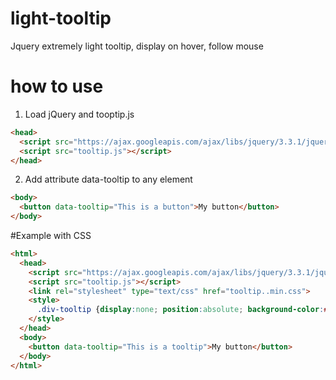 # light-tooltip
Jquery extremely light tooltip, display on hover, follow mouse

# how to use
1) Load jQuery and tooptip.js
```HTML
<head>
  <script src="https://ajax.googleapis.com/ajax/libs/jquery/3.3.1/jquery.min.js"></script>
  <script src="tooltip.js"></script>
</head>
```
2) Add attribute data-tooltip to any element
```HTML
<body>
  <button data-tooltip="This is a button">My button</button>
</body>
```

#Example with CSS
```HTML
<html>
  <head>
    <script src="https://ajax.googleapis.com/ajax/libs/jquery/3.3.1/jquery.min.js"></script>
    <script src="tooltip.js"></script>
    <link rel="stylesheet" type="text/css" href="tooltip..min.css">
    <style>
      .div-tooltip {display:none; position:absolute; background-color:#000; padding:10px; color:#fff; font-size:12px Arial; }
    </style>
  </head>
  <body>
    <button data-tooltip="This is a tooltip">My button</button>
  </body>
</html>
```
